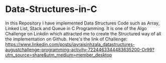 # Data-Structures-in-C
In this Repository I have implemented Data Structures Code such as Array, Linked List, Stack and Queue in C Programming. It is one of the Algo Challenge on Linkdin which attracted me to create the Structured way of all the implementation on Github.
Here's the link of Challenge: https://www.linkedin.com/posts/jayrajsinhzala_datastructures-augustchallenge-programming-activity-7224463344483635200-Or99?utm_source=share&utm_medium=member_desktop
